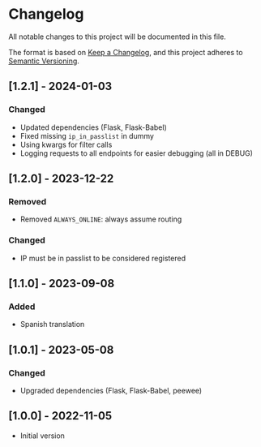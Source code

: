 # Changelog

All notable changes to this project will be documented in this file.

The format is based on [Keep a Changelog](https://keepachangelog.com/en/1.0.0/),
and this project adheres to [Semantic Versioning](https://semver.org/spec/v2.0.0.html).

## [1.2.1] - 2024-01-03

### Changed

- Updated dependencies (Flask, Flask-Babel)
- Fixed missing `ip_in_passlist` in dummy
- Using kwargs for filter calls
- Logging requests to all endpoints for easier debugging (all in DEBUG)

## [1.2.0] - 2023-12-22

### Removed

- Removed `ALWAYS_ONLINE`: always assume routing

### Changed

- IP must be in passlist to be considered registered

## [1.1.0] - 2023-09-08

### Added

- Spanish translation

## [1.0.1] - 2023-05-08

### Changed

- Upgraded dependencies (Flask, Flask-Babel, peewee)

## [1.0.0] - 2022-11-05

- Initial version
